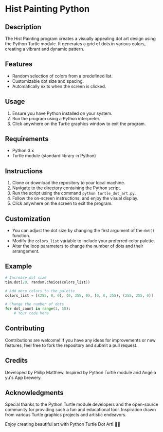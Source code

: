 # Hist Painting Python

## Description
The Hist Painting program creates a visually appealing dot art design using the Python Turtle module. It generates a grid of dots in various colors, creating a vibrant and dynamic pattern.

## Features
- Random selection of colors from a predefined list.
- Customizable dot size and spacing.
- Automatically exits when the screen is clicked.

## Usage
1. Ensure you have Python installed on your system.
2. Run the program using a Python interpreter.
3. Click anywhere on the Turtle graphics window to exit the program.

## Requirements
- Python 3.x
- Turtle module (standard library in Python)

## Instructions
1. Clone or download the repository to your local machine.
2. Navigate to the directory containing the Python script.
3. Run the script using the command `python turtle_dot_art.py`.
4. Follow the on-screen instructions, and enjoy the visual display.
5. Click anywhere on the screen to exit the program.

## Customization
- You can adjust the dot size by changing the first argument of the `dot()` function.
- Modify the `colors_list` variable to include your preferred color palette.
- Alter the loop parameters to change the number of dots and their arrangement.

## Example
```python
# Increase dot size
tim.dot(20, random.choice(colors_list))

# Add more colors to the palette
colors_list = [(255, 0, 0), (0, 255, 0), (0, 0, 255), (255, 255, 0)]

# Change the number of dots
for dot_count in range(1, 50):
    # Your code here
```

## Contributing
Contributions are welcome! If you have any ideas for improvements or new features, feel free to fork the repository and submit a pull request.

## Credits
Developed by Philip Matthew.
Inspired by Python Turtle module and Angela yu's App brewery.

## Acknowledgments
Special thanks to the Python Turtle module developers and the open-source community for providing such a fun and educational tool.
Inspiration drawn from various Turtle graphics projects and artistic endeavors.

Enjoy creating beautiful art with Python Turtle Dot Art! 🐢🎨
